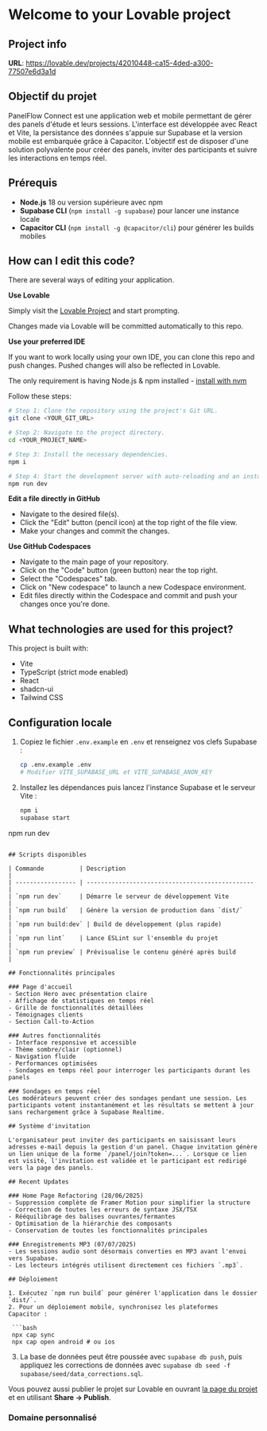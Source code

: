 # Welcome to your Lovable project

## Project info

**URL**: https://lovable.dev/projects/42010448-ca15-4ded-a300-77507e6d3a1d

## Objectif du projet

PanelFlow Connect est une application web et mobile permettant de gérer des
panels d'étude et leurs sessions. L'interface est développée avec React et
Vite, la persistance des données s'appuie sur Supabase et la version mobile est
embarquée grâce à Capacitor. L'objectif est de disposer d'une solution
polyvalente pour créer des panels, inviter des participants et suivre les
interactions en temps réel.

## Prérequis

- **Node.js** 18 ou version supérieure avec npm
- **Supabase CLI** (`npm install -g supabase`) pour lancer une instance locale
- **Capacitor CLI** (`npm install -g @capacitor/cli`) pour générer les builds
  mobiles

## How can I edit this code?

There are several ways of editing your application.

**Use Lovable**

Simply visit the [Lovable Project](https://lovable.dev/projects/42010448-ca15-4ded-a300-77507e6d3a1d) and start prompting.

Changes made via Lovable will be committed automatically to this repo.

**Use your preferred IDE**

If you want to work locally using your own IDE, you can clone this repo and push changes. Pushed changes will also be reflected in Lovable.

The only requirement is having Node.js & npm installed - [install with nvm](https://github.com/nvm-sh/nvm#installing-and-updating)

Follow these steps:

```sh
# Step 1: Clone the repository using the project's Git URL.
git clone <YOUR_GIT_URL>

# Step 2: Navigate to the project directory.
cd <YOUR_PROJECT_NAME>

# Step 3: Install the necessary dependencies.
npm i

# Step 4: Start the development server with auto-reloading and an instant preview.
npm run dev
```

**Edit a file directly in GitHub**

- Navigate to the desired file(s).
- Click the "Edit" button (pencil icon) at the top right of the file view.
- Make your changes and commit the changes.

**Use GitHub Codespaces**

- Navigate to the main page of your repository.
- Click on the "Code" button (green button) near the top right.
- Select the "Codespaces" tab.
- Click on "New codespace" to launch a new Codespace environment.
- Edit files directly within the Codespace and commit and push your changes once you're done.

## What technologies are used for this project?

This project is built with:

- Vite
- TypeScript (strict mode enabled)
- React
- shadcn-ui
- Tailwind CSS

## Configuration locale

1. Copiez le fichier `.env.example` en `.env` et renseignez vos clefs Supabase :

   ```bash
   cp .env.example .env
   # Modifier VITE_SUPABASE_URL et VITE_SUPABASE_ANON_KEY
   ```

2. Installez les dépendances puis lancez l'instance Supabase et le serveur Vite :

   ```bash
   npm i
   supabase start
  npm run dev
  ```

## Scripts disponibles

| Commande          | Description                                     |
| ----------------- | ----------------------------------------------- |
| `npm run dev`     | Démarre le serveur de développement Vite        |
| `npm run build`   | Génère la version de production dans `dist/`    |
| `npm run build:dev` | Build de développement (plus rapide)           |
| `npm run lint`    | Lance ESLint sur l'ensemble du projet           |
| `npm run preview` | Prévisualise le contenu généré après build      |

## Fonctionnalités principales

### Page d'accueil
- Section Hero avec présentation claire
- Affichage de statistiques en temps réel
- Grille de fonctionnalités détaillées
- Témoignages clients
- Section Call-to-Action

### Autres fonctionnalités
- Interface responsive et accessible
- Thème sombre/clair (optionnel)
- Navigation fluide
- Performances optimisées
- Sondages en temps réel pour interroger les participants durant les panels

### Sondages en temps réel
Les modérateurs peuvent créer des sondages pendant une session. Les participants votent instantanément et les résultats se mettent à jour sans rechargement grâce à Supabase Realtime.

## Système d'invitation

L'organisateur peut inviter des participants en saisissant leurs adresses e‑mail depuis la gestion d'un panel. Chaque invitation génère un lien unique de la forme `/panel/join?token=...`. Lorsque ce lien est visité, l'invitation est validée et le participant est redirigé vers la page des panels.

## Recent Updates

### Home Page Refactoring (28/06/2025)
- Suppression complète de Framer Motion pour simplifier la structure
- Correction de toutes les erreurs de syntaxe JSX/TSX
- Rééquilibrage des balises ouvrantes/fermantes
- Optimisation de la hiérarchie des composants
- Conservation de toutes les fonctionnalités principales

### Enregistrements MP3 (07/07/2025)
- Les sessions audio sont désormais converties en MP3 avant l'envoi vers Supabase.
- Les lecteurs intégrés utilisent directement ces fichiers `.mp3`.

## Déploiement

1. Exécutez `npm run build` pour générer l'application dans le dossier `dist/`.
2. Pour un déploiement mobile, synchronisez les plateformes Capacitor :

   ```bash
   npx cap sync
   npx cap open android # ou ios
   ```
3. La base de données peut être poussée avec `supabase db push`, puis appliquez
   les corrections de données avec `supabase db seed -f supabase/seed/data_corrections.sql`.

Vous pouvez aussi publier le projet sur Lovable en ouvrant
[la page du projet](https://lovable.dev/projects/42010448-ca15-4ded-a300-77507e6d3a1d)
et en utilisant **Share → Publish**.

### Domaine personnalisé
